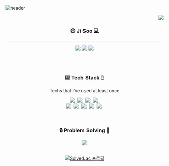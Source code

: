 ![header](https://capsule-render.vercel.app/api?type=soft&color=98b784&height=150&section=header&text=JiSooKim&fontSize=70&animation=twinkling&fontColor=FF7F50)


<div align="center">
  <img align="right" src="https://github-readme-stats.vercel.app/api?username=us13579&theme=merko"/>
  
  <br>
  
  ### 😄 Ji Soo 💻
  
  ---
  
 <a href="https://us13579.github.io/"><img src="https://img.shields.io/badge/Tech%20Blog-1E90FF?style=flat-square&logo=Storyblok&logoColor=white&link=https://us13579.github.io/"/></a>
  <a href="https://www.instagram.com/__jsoooo/"><img src="https://img.shields.io/badge/Instagram-c71585?style=flat-square&logo=Instagram&logoColor=white&link=https://www.instagram.com/__jsoooo/"/></a>
  <a href="mailto:us13579@naver.com"><img src="https://img.shields.io/badge/Naver-00FF00?style=flat-square&logo=Naver&logoColor=white&link=us13579@naver.com"/></a>
    
  <br><br>
  
<h3 align="center">⌨️ Tech Stack 🖱️</h3>

<p align="center"> Techs that I've used at least once </p>

<p align="center">
  <img src="https://img.shields.io/badge/Java-007396?style=flat-square&logo=Java&logoColor=white"/></a>&nbsp 
  <img src="https://img.shields.io/badge/Spring-6DB33F?style=flat-square&logo=Spring&logoColor=white"/></a>&nbsp 
  <img src="https://img.shields.io/badge/SpringBoot-006400?style=flat-square&logo=SpringBoot&logoColor=white"/></a>&nbsp 
  <img src="https://img.shields.io/badge/Mysql-D2691E?style=flat-square&logo=MySql&logoColor=white"/></a>&nbsp 
  <br>
   <img src="https://img.shields.io/badge/Javascript-ffb13b?style=flat-square&logo=javascript&logoColor=white"/></a>&nbsp 
   <img src="https://img.shields.io/badge/Vue.js-4FC08D?style=flat-square&logo=Vue.js&logoColor=white"/></a>&nbsp 
   <img src="https://img.shields.io/badge/HTML5-E34F26?style=flat-square&logo=HTML5&logoColor=white"/></a>&nbsp 
  <img src="https://img.shields.io/badge/css-1572B6?style=flat-square&logo=css3&logoColor=white"/></a>&nbsp 
    <img src="https://img.shields.io/badge/Bootstrap-7952B3?style=flat-square&logo=Bootstrap&logoColor=white"/></a>&nbsp 
  
  
</p>

<br>



<h3 align="center">🔒  Problem Solving 🔑</h3>
<a href="https://us13579.github.io/tag/#codingtest"><img src="https://img.shields.io/badge/ProblemSolving%20Blog-1E90FF?style=flat-square&logo=Storyblok&logoColor=white&link=https://us13579.github.io/tag/#codingtest"/></a><br><br>

[![Solved.ac
프로필](http://mazassumnida.wtf/api/v2/generate_badge?boj=us13579)](https://solved.ac/us13579)


</div>
